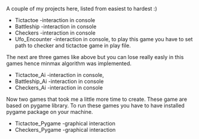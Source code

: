 A couple of my projects here, listed from easiest to hardest :)
* Tictactoe -interaction in console
* Battleship -interaction in console 
* Checkers -interaction in console
* Ufo_Encounter -interaction in console, to play this game you have to set path to checker and tictactoe game in play file.

The next are three games like above but you can lose really easly in this games hence minmax algorithm was implemented.

* Tictactoe_Ai -interaction in console, 
* Battleship_Ai -interaction in console
* Checkers_Ai -interaction in console

Now two games that took me a little more time to create. These game are based on pygame library. 
To run these games you have to have installed pygame package on your machine.

* Tictactoe_Pygame -graphical interaction
* Checkers_Pygame -graphical interaction
